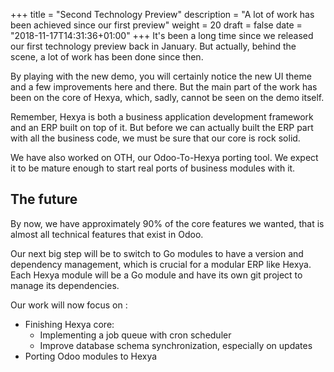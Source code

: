 +++
title = "Second Technology Preview"
description = "A lot of work has been achieved since our first preview"
weight = 20
draft = false
date = "2018-11-17T14:31:36+01:00"
+++
It's been a long time since we released our first technology preview back in January.
But actually, behind the scene, a lot of work has been done since then.

By playing with the new demo, you will certainly notice the new UI theme and a few improvements here and there.
But the main part of the work has been on the core of Hexya, which, sadly, cannot be seen on the demo itself.

Remember, Hexya is both a business application development framework and an ERP built on top of it.
But before we can actually built the ERP part with all the business code, we must be sure that our core is rock solid.

We have also worked on OTH, our Odoo-To-Hexya porting tool. 
We expect it to be mature enough to start real ports of business modules with it.

## The future

By now, we have approximately 90% of the core features we wanted,
that is almost all technical features that exist in Odoo. 

Our next big step will be to switch to Go modules to have a version and dependency management, which is crucial for a modular ERP like Hexya.
Each Hexya module will be a Go module and have its own git project to manage its dependencies. 

Our work will now focus on :

- Finishing Hexya core:
    - Implementing a job queue with cron scheduler
    - Improve database schema synchronization, especially on updates
- Porting Odoo modules to Hexya
